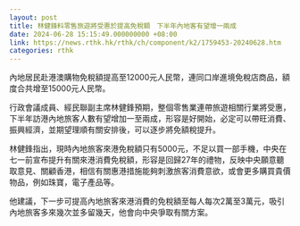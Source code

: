 ```yaml
---
layout: post
title: 林健鋒料零售旅遊將受惠於提高免稅額　下半年內地客有望增一兩成
date: 2024-06-28 15:15:49.000000000 +08:00
link: https://news.rthk.hk/rthk/ch/component/k2/1759453-20240628.htm
categories: rthk
---
```


內地居民赴港澳購物免稅額提高至12000元人民幣，連同口岸進境免稅店商品，額度合共增至15000元人民幣。

行政會議成員、經民聯副主席林健鋒預期，整個零售業連帶旅遊相關行業將受惠，下半年訪港內地旅客人數有望增加一至兩成，形容是好開始，必定可以帶旺消費、振興經濟，並期望理順有關安排後，可以逐步將免額稅提升。
 
林健鋒指出，現時內地旅客來港免稅額只有5000元，不足以買一部手機，中央在七一前宣布提升有關來港消費免稅額，形容是回歸27年的禮物，反映中央願意聽取意見、關顧香港，相信有關惠港措施能夠刺激旅客消費意欲，或會更多購買貴價物品，例如珠寶，電子產品等。
 
他建議，下一步可提高內地旅客來港消費的免稅額至每人每次2萬至3萬元，吸引內地旅客多來幾次並多留幾天，他會向中央爭取有關方案。
